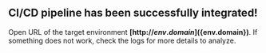 ## CI/CD pipeline has been successfully integrated!

Open URL of the target environment **[http://${env.domain}](${env.domain})**.
If something does not work, check the logs for more details to analyze.
